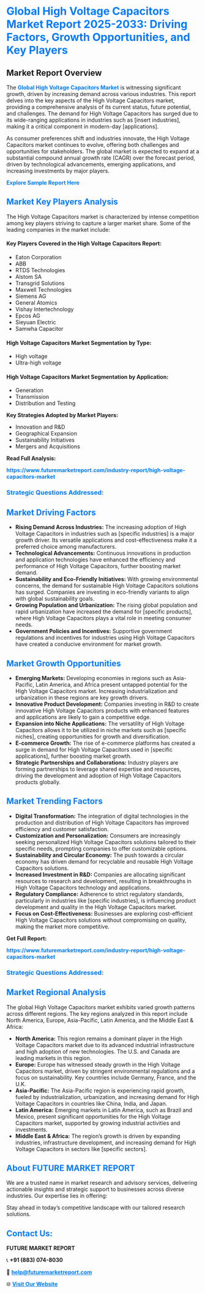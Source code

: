 <h1 style="color: #007BFF;">Global High Voltage Capacitors Market Report 2025-2033: Driving Factors, Growth Opportunities, and Key Players</h1>

<section id="overview">
<h2>Market Report Overview</h2>
<p>The <a href="https://www.futuremarketreport.com/industry-report/high-voltage-capacitors-market" style="color: #007BFF; text-decoration: none;"><strong>Global High Voltage Capacitors Market</strong></a> is witnessing significant growth, driven by increasing demand across various industries. This report delves into the key aspects of the High Voltage Capacitors market, providing a comprehensive analysis of its current status, future potential, and challenges. The demand for High Voltage Capacitors has surged due to its wide-ranging applications in industries such as [insert industries], making it a critical component in modern-day [applications].</p>
<p>As consumer preferences shift and industries innovate, the High Voltage Capacitors market continues to evolve, offering both challenges and opportunities for stakeholders. The global market is expected to expand at a substantial compound annual growth rate (CAGR) over the forecast period, driven by technological advancements, emerging applications, and increasing investments by major players.</p>
</section>

<section id="overview">
<p><a href="https://www.futuremarketreport.com/request-sample/reportId=43500" style="color: #007BFF; text-decoration: none;"><strong>Explore Sample Report Here</strong></a></p>
</section>

<section id="key-players">
<h2 style="color: #007BFF;">Market Key Players Analysis</h2>
<p>The High Voltage Capacitors market is characterized by intense competition among key players striving to capture a larger market share. Some of the leading companies in the market include:</p>
<h4>Key Players Covered in the High Voltage Capacitors Report:</h4>
<ul><li>Eaton Corporation</li><li>ABB</li><li>RTDS Technologies</li><li>Alstom SA</li><li>Transgrid Solutions</li><li>Maxwell Technologies</li><li>Siemens AG</li><li>General Atomics</li><li>Vishay Intertechnology</li><li>Epcos AG</li><li>Sieyuan Electric</li><li>Samwha Capacitor</li></ul>
<h4>High Voltage Capacitors Market Segmentation by Type:</h4>
<ul><li>High voltage</li><li>Ultra-high voltage</li></ul>

<h4>High Voltage Capacitors Market Segmentation by Application:</h4>
<ul><li>Generation</li><li>Transmission</li><li>Distribution and Testing</li></ul>
<p><strong>Key Strategies Adopted by Market Players:</strong></p>
<ul>
<li>Innovation and R&D</li>
<li>Geographical Expansion</li>
<li>Sustainability Initiatives</li>
<li>Mergers and Acquisitions</li>
</ul>
</section>

<section>
<p><strong>Read Full Analysis: </strong></p><a href="https://www.futuremarketreport.com/industry-report/high-voltage-capacitors-market" style="color: #007BFF; text-decoration: none;"><strong>https://www.futuremarketreport.com/industry-report/high-voltage-capacitors-market</strong></a>
<h3 style="color: #007BFF;">Strategic Questions Addressed:</h3>
</section>

<section id="driving-factors">
<h2 style="color: #007BFF;">Market Driving Factors</h2>
<ul>
<li><strong>Rising Demand Across Industries:</strong> The increasing adoption of High Voltage Capacitors in industries such as [specific industries] is a major growth driver. Its versatile applications and cost-effectiveness make it a preferred choice among manufacturers.</li>
<li><strong>Technological Advancements:</strong> Continuous innovations in production and application technologies have enhanced the efficiency and performance of High Voltage Capacitors, further boosting market demand.</li>
<li><strong>Sustainability and Eco-Friendly Initiatives:</strong> With growing environmental concerns, the demand for sustainable High Voltage Capacitors solutions has surged. Companies are investing in eco-friendly variants to align with global sustainability goals.</li>
<li><strong>Growing Population and Urbanization:</strong> The rising global population and rapid urbanization have increased the demand for [specific products], where High Voltage Capacitors plays a vital role in meeting consumer needs.</li>
<li><strong>Government Policies and Incentives:</strong> Supportive government regulations and incentives for industries using High Voltage Capacitors have created a conducive environment for market growth.</li>
</ul>
</section>

<section id="growth-opportunities">
<h2 style="color: #007BFF;">Market Growth Opportunities</h2>
<ul>
<li><strong>Emerging Markets:</strong> Developing economies in regions such as Asia-Pacific, Latin America, and Africa present untapped potential for the High Voltage Capacitors market. Increasing industrialization and urbanization in these regions are key growth drivers.</li>
<li><strong>Innovative Product Development:</strong> Companies investing in R&D to create innovative High Voltage Capacitors products with enhanced features and applications are likely to gain a competitive edge.</li>
<li><strong>Expansion into Niche Applications:</strong> The versatility of High Voltage Capacitors allows it to be utilized in niche markets such as [specific niches], creating opportunities for growth and diversification.</li>
<li><strong>E-commerce Growth:</strong> The rise of e-commerce platforms has created a surge in demand for High Voltage Capacitors used in [specific applications], further boosting market growth.</li>
<li><strong>Strategic Partnerships and Collaborations:</strong> Industry players are forming partnerships to leverage shared expertise and resources, driving the development and adoption of High Voltage Capacitors products globally.</li>
</ul>
</section>

<section id="trending-factors">
<h2 style="color: #007BFF;">Market Trending Factors</h2>
<ul>
<li><strong>Digital Transformation:</strong> The integration of digital technologies in the production and distribution of High Voltage Capacitors has improved efficiency and customer satisfaction.</li>
<li><strong>Customization and Personalization:</strong> Consumers are increasingly seeking personalized High Voltage Capacitors solutions tailored to their specific needs, prompting companies to offer customizable options.</li>
<li><strong>Sustainability and Circular Economy:</strong> The push towards a circular economy has driven demand for recyclable and reusable High Voltage Capacitors solutions.</li>
<li><strong>Increased Investment in R&D:</strong> Companies are allocating significant resources to research and development, resulting in breakthroughs in High Voltage Capacitors technology and applications.</li>
<li><strong>Regulatory Compliance:</strong> Adherence to strict regulatory standards, particularly in industries like [specific industries], is influencing product development and quality in the High Voltage Capacitors market.</li>
<li><strong>Focus on Cost-Effectiveness:</strong> Businesses are exploring cost-efficient High Voltage Capacitors solutions without compromising on quality, making the market more competitive.</li>
</ul>
</section>

<section>
<p><strong>Get Full Report: </strong></p><a href="https://www.futuremarketreport.com/industry-report/high-voltage-capacitors-market" style="color: #007BFF; text-decoration: none;"><strong>https://www.futuremarketreport.com/industry-report/high-voltage-capacitors-market</strong></a>
<h3 style="color: #007BFF;">Strategic Questions Addressed:</h3>
</section>


<section id="regional-analysis">
<h2 style="color: #007BFF;">Market Regional Analysis</h2>
<p>The global High Voltage Capacitors market exhibits varied growth patterns across different regions. The key regions analyzed in this report include North America, Europe, Asia-Pacific, Latin America, and the Middle East & Africa:</p>
<ul>
<li><strong>North America:</strong> This region remains a dominant player in the High Voltage Capacitors market due to its advanced industrial infrastructure and high adoption of new technologies. The U.S. and Canada are leading markets in this region.</li>
<li><strong>Europe:</strong> Europe has witnessed steady growth in the High Voltage Capacitors market, driven by stringent environmental regulations and a focus on sustainability. Key countries include Germany, France, and the U.K.</li>
<li><strong>Asia-Pacific:</strong> The Asia-Pacific region is experiencing rapid growth, fueled by industrialization, urbanization, and increasing demand for High Voltage Capacitors in countries like China, India, and Japan.</li>
<li><strong>Latin America:</strong> Emerging markets in Latin America, such as Brazil and Mexico, present significant opportunities for the High Voltage Capacitors market, supported by growing industrial activities and investments.</li>
<li><strong>Middle East & Africa:</strong> The region’s growth is driven by expanding industries, infrastructure development, and increasing demand for High Voltage Capacitors in sectors like [specific sectors].</li>
</ul>
</section>

<footer>
<h2 style="color: #007BFF;">About FUTURE MARKET REPORT</h2>
<p>We are a trusted name in market research and advisory services, delivering actionable insights and strategic support to businesses across diverse industries. Our expertise lies in offering:</p>

<p>Stay ahead in today’s competitive landscape with our tailored research solutions.</p>

<h2 style="color: #007BFF;">Contact Us:</h2>
<p><strong>FUTURE MARKET REPORT</strong></p>
<p>📞 <strong>+91 (883) 074-8030</strong></p>
<p>📧 <strong><a href="mailto:help@futuremarketreport.com" style="color: #007BFF;">help@futuremarketreport.com</a></strong></p>
<p>🌐 <strong><a href="https://www.futuremarketreport.com/" style="color: #007BFF;">Visit Our Website</a></strong></p>
</footer>